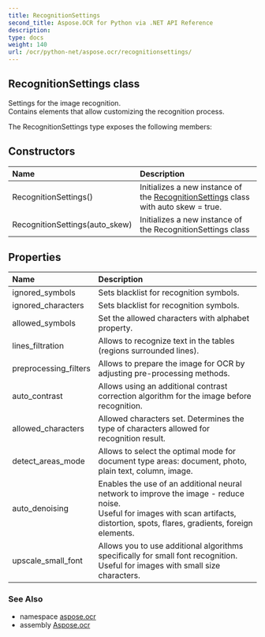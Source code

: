 ```yaml
---
title: RecognitionSettings
second_title: Aspose.OCR for Python via .NET API Reference
description: 
type: docs
weight: 140
url: /ocr/python-net/aspose.ocr/recognitionsettings/
---
```


## RecognitionSettings class

Settings for the image recognition.<br/>            Contains elements that allow customizing the recognition process.

The RecognitionSettings type exposes the following members:
## Constructors
| Name | Description |
| :- | :- |
|RecognitionSettings()|Initializes a new instance of the [RecognitionSettings](/ocr/python-net/aspose.ocr/recognitionsettings/) class with auto skew = true.|
|RecognitionSettings(auto_skew)|Initializes a new instance of the RecognitionSettings class|
## Properties
| Name | Description |
| :- | :- |
|ignored_symbols|Sets blacklist for recognition symbols.|
|ignored_characters|Sets blacklist for recognition symbols.|
|allowed_symbols|Set the allowed characters with alphabet property.|
|lines_filtration|Allows to recognize text in the tables (regions surrounded lines).|
|preprocessing_filters|Allows to prepare the image for OCR by adjusting pre-processing methods.|
|auto_contrast|Allows using an additional contrast correction algorithm for the image before recognition.|
|allowed_characters|Allowed characters set. Determines the type of characters allowed for recognition result.|
|detect_areas_mode|Allows to select the optimal mode for document type areas: document, photo, plain text, column, image.|
|auto_denoising|Enables the use of an additional neural network to improve the image - reduce noise.<br/>            Useful for images with scan artifacts, distortion, spots, flares, gradients, foreign elements.|
|upscale_small_font|Allows you to use additional algorithms specifically for small font recognition.<br/>            Useful for images with small size characters.|

### See Also

* namespace [aspose.ocr](/ocr/python-net/aspose.ocr/)
* assembly [Aspose.ocr](/ocr/python-net/)

